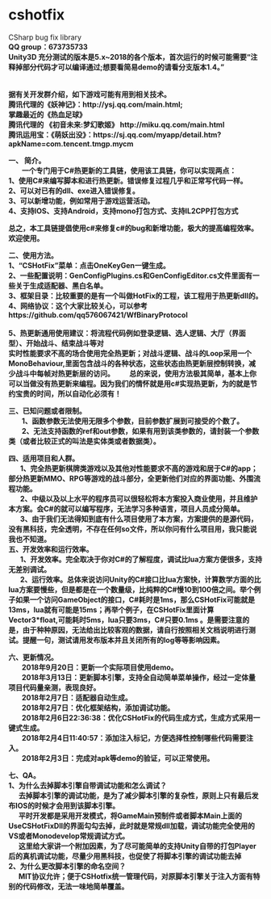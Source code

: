 

<h1><a id="cshotfix_0"></a>cshotfix</h1>
CSharp bug fix library <br>
<b>QQ group：673735733</b><br>
<b>Unity3D 充分测试的版本是5.x~2018的各个版本，首次运行的时候可能需要“注释掉部分代码才可以编译通过;想要看简易demo的请看分支版本1.4。”<b><br><br><br>
<b>据有关开发群介绍，如下游戏可能有用到相关技术。<br>
        腾讯代理的《妖神记》：http://ysj.qq.com/main.html;<br>
        掌趣最近的《热血足球》<br>
        腾讯代理的 《初音未来:梦幻歌姬》 http://miku.qq.com/main.html</br>
        腾讯运用宝：《萌妖出没》：https://sj.qq.com/myapp/detail.htm?apkName=com.tencent.tmgp.mycm </br>
        
 **一、 简介。**<br>
&nbsp; &nbsp; &nbsp; &nbsp; 一个专门用于C#热更新的工具链，使用该工具链，你可以实现两点：<br>
1、<b>使用C#来编写脚本和进行热更新。错误修复过程几乎和正常写代码一样。</b><br>
2、<b>可以对已有的dll、exe进入错误修复。</b><br>
3、<b>可以新增功能，例如常用于游戏运营活动</b>。<br>
4、<b>支持IOS、支持Android，支持mono打包方式、支持IL2CPP打包方式</b><br>

总之，本工具链提倡使用<b>c#来修复c#的bug和新增功能，极大的提高编程效率</b>。欢迎使用。


**二、使用方法。**<br>
   1、“CSHotFix”菜单：点击OneKeyGen一键生成。<br>
   2、一些配置说明：GenConfigPlugins.cs和GenConfigEditor.cs文件里面有一些关于生成适配器、黑白名单。<br>
   3、框架目录：比较重要的是有一个叫做HotFix的工程，该工程用于热更新dll的。<br>
   4、网络协议：这个大家比较关心，可以参考https://github.com/qq576067421/WfBinaryProtocol<br><br>
   5、热更新通用使用建议：将流程代码例如登录逻辑、选人逻辑、大厅（界面型）、开始战斗、结束战斗等对<br>实时性能要求不高的场合使用完全热更新；对战斗逻辑、战斗的Loop采用一个MonoBehaviour,里面包含战斗的各种状态，这些状态由热更新层控制转换，减少战斗中每帧对热更新层的访问。
&nbsp; &nbsp; &nbsp; &nbsp; 总的来说，使用方法极其简单，基本上你可以当做没有热更新来编程。因为我们的情怀就是用c#实现热更新，为的就是节约宝贵的时间，所以自动化必须有！

 
**三、已知问题或者限制。**<br>
&nbsp; &nbsp; &nbsp; &nbsp; 1、函数参数无法使用无限多个参数，目前参数扩展到可接受的个数了。<br>
&nbsp; &nbsp; &nbsp; &nbsp; 2、无法支持函数的ref和out参数，如果有用到该类参数的，请封装一个参数类（或者比较正式的叫法是实体类或者数据类）。

**四、适用项目和人群。**<br>
&nbsp; &nbsp; &nbsp; &nbsp;1、完全热更新棋牌类游戏以及其他对性能要求不高的游戏和居于C#的app；部分热更新MMO、RPG等游戏的战斗部分，全更新他们对应的界面功能、外围流程功能。<br>
&nbsp; &nbsp; &nbsp; &nbsp;2、中级以及以上水平的程序员可以很轻松将本方案投入商业使用，并且维护本方案。会C#的就可以编写程序，无法学习多种语言，项目人员成分简单。<br>
&nbsp; &nbsp; &nbsp; &nbsp;3、由于我们无法得知到底有什么项目使用了本方案，方案提供的是源代码，没有黑科技，完全透明，不存在任何so文件，所以你问有什么项目用，我只能说我也不知道。<br>
**五、开发效率和运行效率。**<br>
&nbsp; &nbsp; &nbsp; &nbsp;1、开发效率。完全取决于你对C#的了解程度，调试比lua方案方便很多，支持无差别调试。<br>
&nbsp; &nbsp; &nbsp; &nbsp;2、运行效率。总体来说访问Unity的C#接口比lua方案快，计算数学方面的比lua方案要慢些，但是都是在一个数量级，比纯粹的C#慢10到100倍之间。举个例子如果一个访问GameObject的接口，C#耗时是1ms，那么CSHotFix可能就是13ms，lua就有可能是15ms；再举个例子，在CSHotFix里面计算Vector3*float,可能耗时5ms，lua只要3ms，C#只要0.1ms 。是需要注意的是，由于种种原因，无法给出比较客观的数据，请自行按照相关文档说明进行测试。提醒一句，测试请用发布版本并且关闭所有的log等等影响因素。<br>

**六、更新情况。**<br>
&nbsp; &nbsp; &nbsp; &nbsp; 2018年9月20日：更新一个实际项目使用demo。<br>
&nbsp; &nbsp; &nbsp; &nbsp; 2018年3月13日：更新脚本引擎，支持全自动简单菜单操作，经过一定体量项目代码量亲测，表现良好。<br>
&nbsp; &nbsp; &nbsp; &nbsp; 2018年2月7日：适配器自动生成。<br>
&nbsp; &nbsp; &nbsp; &nbsp; 2018年2月7日：优化框架结构，添加调试功能。<br>
&nbsp; &nbsp; &nbsp; &nbsp; 2018年2月6日22:36:38：优化CSHotFix的代码生成方式，生成方式采用一键式生成。<br>
&nbsp; &nbsp; &nbsp; &nbsp; 2018年2月4日11:40:57：添加注入标记，方便选择性控制哪些代码需要注入。<br>
&nbsp; &nbsp; &nbsp; &nbsp;  2018年2月3日：完成对apk等demo的验证，可以正常使用。<br>

**七、QA。**<br>
1、为什么去掉脚本引擎自带调试功能和怎么调试？<br>
     &nbsp; &nbsp;&nbsp; &nbsp;去掉脚本引擎的调试功能，是为了减少脚本引擎的复杂性，原则上只有最后发布IOS的时候才会用到该脚本引擎。<br>
     &nbsp; &nbsp;&nbsp; &nbsp;平时开发都是采用开发模式，将GameMain预制件或者脚本Main上面的UseCSHotFixDll的界面勾勾去掉，此时就是常规dll加载，调试功能完全使用的VS或者Monodevelop常规调试方式。<br>
     &nbsp; &nbsp;&nbsp; &nbsp;这里给大家讲一个附加因素，为了尽可能简单的支持Unity自带的打包Player后的真机调试功能，尽量少用黑科技，也促使了将脚本引擎的调试功能去掉<br>
2、为什么更改脚本引擎的命名空间？<br>
     &nbsp; &nbsp;&nbsp; &nbsp;MIT协议允许；便于CSHotfix统一管理代码，对原脚本引擎关于注入方面有特别的代码修改，无法一味地简单覆盖。<br>

